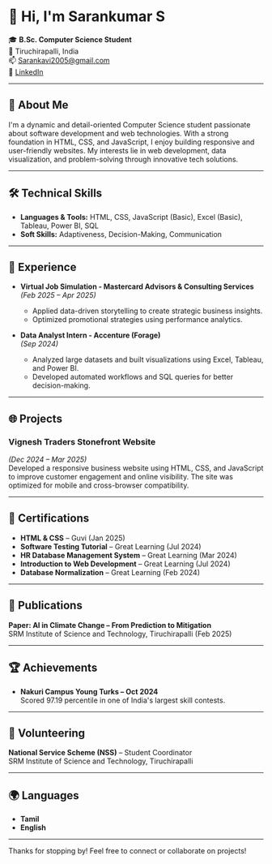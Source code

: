 # 👋 Hi, I'm Sarankumar S

🎓 **B.Sc. Computer Science Student**  
📍 Tiruchirapalli, India  
📫 [Sarankavi2005@gmail.com](mailto:Sarankavi2005@gmail.com)  
🔗 [LinkedIn](https://www.linkedin.com/in/sarankumarsaravananbavanantham/)

---

## 🚀 About Me

I'm a dynamic and detail-oriented Computer Science student passionate about software development and web technologies. With a strong foundation in HTML, CSS, and JavaScript, I enjoy building responsive and user-friendly websites. My interests lie in web development, data visualization, and problem-solving through innovative tech solutions.

---

## 🛠️ Technical Skills

- **Languages & Tools:** HTML, CSS, JavaScript (Basic), Excel (Basic), Tableau, Power BI, SQL  
- **Soft Skills:** Adaptiveness, Decision-Making, Communication  

---

## 💼 Experience

- **Virtual Job Simulation - Mastercard Advisors & Consulting Services**  
  *(Feb 2025 – Apr 2025)*  
  - Applied data-driven storytelling to create strategic business insights.  
  - Optimized promotional strategies using performance analytics.

- **Data Analyst Intern - Accenture (Forage)**  
  *(Sep 2024)*  
  - Analyzed large datasets and built visualizations using Excel, Tableau, and Power BI.  
  - Developed automated workflows and SQL queries for better decision-making.

---

## 🌐 Projects

### Vignesh Traders Stonefront Website  
*(Dec 2024 – Mar 2025)*  
Developed a responsive business website using HTML, CSS, and JavaScript to improve customer engagement and online visibility. The site was optimized for mobile and cross-browser compatibility.

---

## 🏅 Certifications

- **HTML & CSS** – Guvi (Jan 2025)  
- **Software Testing Tutorial** – Great Learning (Jul 2024)  
- **HR Database Management System** – Great Learning (Mar 2024)  
- **Introduction to Web Development** – Great Learning (Jul 2024)  
- **Database Normalization** – Great Learning (Feb 2024)

---

## 📝 Publications

**Paper: AI in Climate Change – From Prediction to Mitigation**  
SRM Institute of Science and Technology, Tiruchirapalli (Feb 2025)

---

## 🏆 Achievements

- **Nakuri Campus Young Turks – Oct 2024**  
  Scored 97.19 percentile in one of India's largest skill contests.

---

## 🤝 Volunteering

**National Service Scheme (NSS)** – Student Coordinator  
SRM Institute of Science and Technology, Tiruchirapalli

---

## 🌍 Languages

- **Tamil**  
- **English**

---

Thanks for stopping by! Feel free to connect or collaborate on projects!
